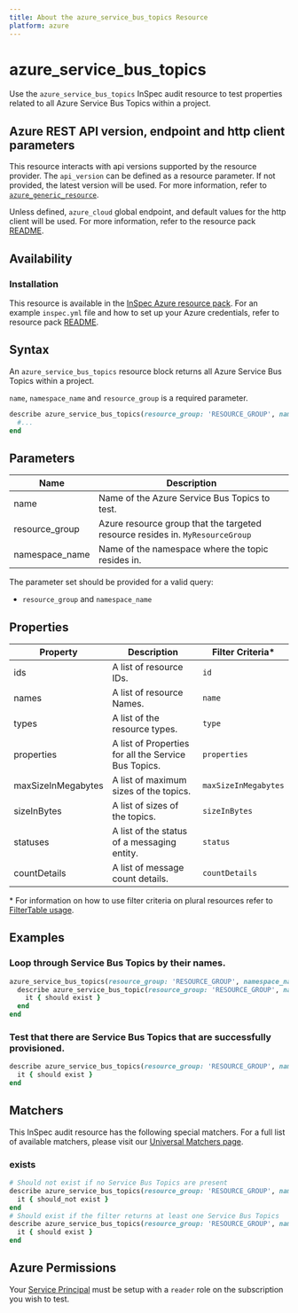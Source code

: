 ```yaml
---
title: About the azure_service_bus_topics Resource
platform: azure
---
```


# azure_service_bus_topics

Use the `azure_service_bus_topics` InSpec audit resource to test properties related to all Azure Service Bus Topics within a project.

## Azure REST API version, endpoint and http client parameters

This resource interacts with api versions supported by the resource provider.
The `api_version` can be defined as a resource parameter.
If not provided, the latest version will be used.
For more information, refer to [`azure_generic_resource`](azure_generic_resource.md).

Unless defined, `azure_cloud` global endpoint, and default values for the http client will be used.
For more information, refer to the resource pack [README](../../README.md).

## Availability

### Installation

This resource is available in the [InSpec Azure resource pack](https://github.com/inspec/inspec-azure).
For an example `inspec.yml` file and how to set up your Azure credentials, refer to resource pack [README](../../README.md#Service-Principal).

## Syntax

An `azure_service_bus_topics` resource block returns all Azure Service Bus Topics within a project.

`name`, `namespace_name` and `resource_group` is a required parameter.

```ruby
describe azure_service_bus_topics(resource_group: 'RESOURCE_GROUP', namespace_name: 'SERVICE_BUS_NAMESPACE_NAME') do
  #...
end
```

## Parameters

| Name           | Description                                                                      |
|----------------|----------------------------------------------------------------------------------|
| name           | Name of the Azure Service Bus Topics to test.                                    |
| resource_group | Azure resource group that the targeted resource resides in. `MyResourceGroup`    |
| namespace_name | Name of the namespace where the topic resides in.                                |

The parameter set should be provided for a valid query:
- `resource_group` and `namespace_name`

## Properties

|Property                        | Description                                                            | Filter Criteria<superscript>*</superscript> |
|--------------------------------|------------------------------------------------------------------------|------------------|
| ids                            | A list of resource IDs.                                                | `id`             |
| names                          | A list of resource Names.                                              | `name`           |
| types                          | A list of the resource types.                                          | `type`           |
| properties                     | A list of Properties for all the Service Bus Topics.                   | `properties`     |
| maxSizeInMegabytes             | A list of maximum sizes of the topics.                                 | `maxSizeInMegabytes` |
| sizeInBytes                    | A list of sizes of the topics.                                         | `sizeInBytes`    |
| statuses                       | A list of the status of a messaging entity.                            | `status`         |
| countDetails                   | A list of message count details.                                       | `countDetails`   |

<superscript>*</superscript> For information on how to use filter criteria on plural resources refer to [FilterTable usage](https://github.com/inspec/inspec/blob/master/dev-docs/filtertable-usage.md).

## Examples

### Loop through Service Bus Topics by their names.

```ruby
azure_service_bus_topics(resource_group: 'RESOURCE_GROUP', namespace_name: 'SERVICE_BUS_NAMESPACE_NAME').names.each do |name|
  describe azure_service_bus_topic(resource_group: 'RESOURCE_GROUP', namespace_name: 'SERVICE_BUS_NAMESPACE_NAME', name: name) do
    it { should exist }
  end
end
```
### Test that there are Service Bus Topics that are successfully provisioned.

```ruby
describe azure_service_bus_topics(resource_group: 'RESOURCE_GROUP', namespace_name: 'SERVICE_BUS_NAMESPACE_NAME').where(status: 'Active') do
  it { should exist }
end
```

## Matchers

This InSpec audit resource has the following special matchers. For a full list of available matchers, please visit our [Universal Matchers page](https://www.inspec.io/docs/reference/matchers/).

### exists

```ruby
# Should not exist if no Service Bus Topics are present
describe azure_service_bus_topics(resource_group: 'RESOURCE_GROUP', namespace_name: 'SERVICE_BUS_NAMESPACE_NAME') do
  it { should_not exist }
end
# Should exist if the filter returns at least one Service Bus Topics
describe azure_service_bus_topics(resource_group: 'RESOURCE_GROUP', namespace_name: 'SERVICE_BUS_NAMESPACE_NAME') do
  it { should exist }
end
```
## Azure Permissions

Your [Service Principal](https://docs.microsoft.com/en-us/azure/azure-resource-manager/resource-group-create-service-principal-portal) must be setup with a `reader` role on the subscription you wish to test.